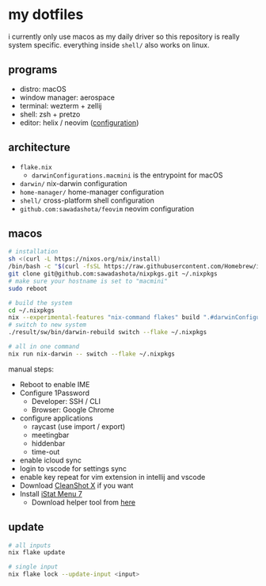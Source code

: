 # my dotfiles

i currently only use macos as my daily driver so this repository is really
system specific. everything inside `shell/` also works on linux.

## programs

- distro: macOS
- window manager: aerospace
- terminal: wezterm + zellij
- shell: zsh + pretzo
- editor: helix / neovim
  ([configuration](https://github.com/sawadashota/feovim))

## architecture

- `flake.nix`
  - `darwinConfigurations.macmini` is the entrypoint for macOS
- `darwin/` nix-darwin configuration
- `home-manager/` home-manager configuration
- `shell/` cross-platform shell configuration
- `github.com:sawadashota/feovim` neovim configuration

## macos

```bash
# installation
sh <(curl -L https://nixos.org/nix/install)
/bin/bash -c "$(curl -fsSL https://raw.githubusercontent.com/Homebrew/install/HEAD/install.sh)"
git clone git@github.com:sawadashota/nixpkgs.git ~/.nixpkgs
# make sure your hostname is set to "macmini"
sudo reboot

# build the system
cd ~/.nixpkgs
nix --experimental-features "nix-command flakes" build ".#darwinConfigurations.macmini.system"
# switch to new system
./result/sw/bin/darwin-rebuild switch --flake ~/.nixpkgs

# all in one command
nix run nix-darwin -- switch --flake ~/.nixpkgs
```

manual steps:

- Reboot to enable IME
- Configure 1Password
  - Developer: SSH / CLI
  - Browser: Google Chrome
- configure applications
  - raycast (use import / export)
  - meetingbar
  - hiddenbar
  - time-out
- enable icloud sync
- login to vscode for settings sync
- enable key repeat for vim extension in intellij and vscode
- Download [CleanShot X](https://licenses.cleanshot.com/download/cleanshotx) if you want
- Install [iStat Menu 7](https://apps.apple.com/jp/app/istat-menus-7/id6499559693?l=en-US&mt=12)
  - Download helper tool from [here](https://bjango.com/help/istatmenus7/helper/)

## update

```bash
# all inputs
nix flake update

# single input
nix flake lock --update-input <input>
```

